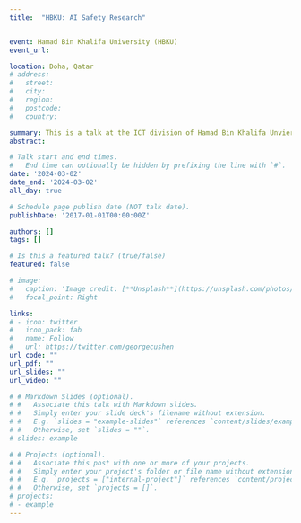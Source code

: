 ```yaml
---
title:  "HBKU: AI Safety Research"


event: Hamad Bin Khalifa University (HBKU)
event_url: 

location: Doha, Qatar
# address:
#   street: 
#   city: 
#   region: 
#   postcode:
#   country: 

summary: This is a talk at the ICT division of Hamad Bin Khalifa Unviersity (HBKU).
abstract: 

# Talk start and end times.
#   End time can optionally be hidden by prefixing the line with `#`.
date: '2024-03-02'
date_end: '2024-03-02'
all_day: true

# Schedule page publish date (NOT talk date).
publishDate: '2017-01-01T00:00:00Z'

authors: []
tags: []

# Is this a featured talk? (true/false)
featured: false

# image:
#   caption: 'Image credit: [**Unsplash**](https://unsplash.com/photos/bzdhc5b3Bxs)'
#   focal_point: Right

links:
# - icon: twitter
#   icon_pack: fab
#   name: Follow
#   url: https://twitter.com/georgecushen
url_code: ""
url_pdf: ""
url_slides: ""
url_video: ""

# # Markdown Slides (optional).
# #   Associate this talk with Markdown slides.
# #   Simply enter your slide deck's filename without extension.
# #   E.g. `slides = "example-slides"` references `content/slides/example-slides.md`.
# #   Otherwise, set `slides = ""`.
# slides: example

# # Projects (optional).
# #   Associate this post with one or more of your projects.
# #   Simply enter your project's folder or file name without extension.
# #   E.g. `projects = ["internal-project"]` references `content/project/deep-learning/index.md`.
# #   Otherwise, set `projects = []`.
# projects:
# - example
---
```

